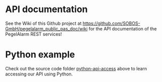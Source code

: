 # API documentation
See the Wiki of this Github project at https://github.com/SOBOS-GmbH/pegelalarm_public_pas_doc/wiki for the API documentation of the PegelAlarm REST services!

# Python example
Check out the source code folder [python-api-access](https://github.com/SOBOS-GmbH/pegelalarm_public_pas_doc/tree/master/python-api-access) above to learn accessing our API using Python.

